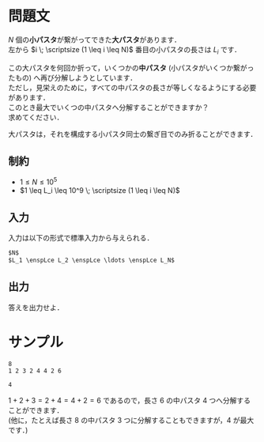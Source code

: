 問題文
=====
$N$ 個の**小パスタ**が繋がってできた**大パスタ**があります．  
左から $i \; \scriptsize (1 \leq i \leq N)$ 番目の小パスタの長さは $L_i$ です．  

この大パスタを何回か折って，いくつかの**中パスタ** (小パスタがいくつか繋がったもの) へ再び分解しようとしています．  
ただし，見栄えのために，すべての中パスタの長さが等しくなるようにする必要があります．  
このとき最大でいくつの中パスタへ分解することができますか？  
求めてください．

大パスタは，それを構成する小パスタ同士の繋ぎ目でのみ折ることができます．  


制約
-----
- $1 \leq N \leq 10^5$
- $1 \leq L_i \leq 10^9 \; \scriptsize (1 \leq i \leq N)$

入力
-----
入力は以下の形式で標準入力から与えられる．
```md
$N$  
$L_1 \enspLce L_2 \enspLce \ldots \enspLce L_N$  
```

出力
-----
答えを出力せよ．  

サンプル
=====
```入力例1
8
1 2 3 2 4 4 2 6
```
```出力例1
4
```
$1+2+3 = 2+4 = 4+2 = 6$ であるので，長さ $6$ の中パスタ $4$ つへ分解することができます．  
(他に，たとえば長さ $8$ の中パスタ $3$ つに分解することもできますが，$4$ が最大です．)

